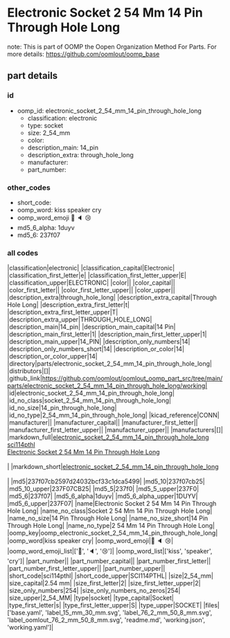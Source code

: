 # Electronic Socket 2 54 Mm 14 Pin Through Hole Long  

note: This is part of OOMP the Oopen Organization Method For Parts. For more details: https://github.com/oomlout/oomp_base

##  part details





### id
* oomp_id: electronic_socket_2_54_mm_14_pin_through_hole_long
  * classification: electronic
  * type: socket
  * size: 2_54_mm
  * color: 
  * description_main: 14_pin
  * description_extra: through_hole_long
  * manufacturer: 
  * part_number: 

### other_codes
* short_code: 
* oomp_word: kiss speaker cry
* oomp_word_emoji :kiss: :speaker: :cry:
* md5_6_alpha: 1duyv
* md5_6: 237f07

### all codes 
|classification|electronic|
|classification_capital|Electronic|
|classification_first_letter|e|
|classification_first_letter_upper|E|
|classification_upper|ELECTRONIC|
|color||
|color_capital||
|color_first_letter||
|color_first_letter_upper||
|color_upper||
|description_extra|through_hole_long|
|description_extra_capital|Through Hole Long|
|description_extra_first_letter|t|
|description_extra_first_letter_upper|T|
|description_extra_upper|THROUGH_HOLE_LONG|
|description_main|14_pin|
|description_main_capital|14 Pin|
|description_main_first_letter|1|
|description_main_first_letter_upper|1|
|description_main_upper|14_PIN|
|description_only_numbers|14|
|description_only_numbers_short|14|
|description_or_color|14|
|description_or_color_upper|14|
|directory|parts/electronic_socket_2_54_mm_14_pin_through_hole_long|
|distributors|[]|
|github_link|https://github.com/oomlout/oomlout_oomp_part_src/tree/main/parts/electronic_socket_2_54_mm_14_pin_through_hole_long/working|
|id|electronic_socket_2_54_mm_14_pin_through_hole_long|
|id_no_class|socket_2_54_mm_14_pin_through_hole_long|
|id_no_size|14_pin_through_hole_long|
|id_no_type|2_54_mm_14_pin_through_hole_long|
|kicad_reference|CONN|
|manufacturer||
|manufacturer_capital||
|manufacturer_first_letter||
|manufacturer_first_letter_upper||
|manufacturer_upper||
|manufacturers|[]|
|markdown_full|[electronic_socket_2_54_mm_14_pin_through_hole_long](https://github.com/oomlout/oomlout_oomp_part_src/tree/main/parts/electronic_socket_2_54_mm_14_pin_through_hole_long/working)<br>[sci114pthl](https://github.com/oomlout/oomlout_oomp_part_src/tree/main/parts/electronic_socket_2_54_mm_14_pin_through_hole_long/working)<br>[Electronic Socket 2 54 Mm 14 Pin Through Hole Long](https://github.com/oomlout/oomlout_oomp_part_src/tree/main/parts/electronic_socket_2_54_mm_14_pin_through_hole_long/working)<br><br>|
|markdown_short|[electronic_socket_2_54_mm_14_pin_through_hole_long](https://github.com/oomlout/oomlout_oomp_part_src/tree/main/parts/electronic_socket_2_54_mm_14_pin_through_hole_long/working)<br><br>|
|md5|237f07cb2597d24032bcf33c1dca5499|
|md5_10|237f07cb25|
|md5_10_upper|237F07CB25|
|md5_5|237f0|
|md5_5_upper|237F0|
|md5_6|237f07|
|md5_6_alpha|1duyv|
|md5_6_alpha_upper|1DUYV|
|md5_6_upper|237F07|
|name|Electronic Socket 2 54 Mm 14 Pin Through Hole Long|
|name_no_class|Socket 2 54 Mm 14 Pin Through Hole Long|
|name_no_size|14 Pin Through Hole Long|
|name_no_size_short|14 Pin Through Hole Long|
|name_no_type|2 54 Mm 14 Pin Through Hole Long|
|oomp_key|oomp_electronic_socket_2_54_mm_14_pin_through_hole_long|
|oomp_word|kiss speaker cry|
|oomp_word_emoji|:kiss: :speaker: :cry:|
|oomp_word_emoji_list|[':kiss:', ':speaker:', ':cry:']|
|oomp_word_list|['kiss', 'speaker', 'cry']|
|part_number||
|part_number_capital||
|part_number_first_letter||
|part_number_first_letter_upper||
|part_number_upper||
|short_code|sci114pthl|
|short_code_upper|SCI114PTHL|
|size|2_54_mm|
|size_capital|2.54 mm|
|size_first_letter|2|
|size_first_letter_upper|2|
|size_only_numbers|254|
|size_only_numbers_no_zeros|254|
|size_upper|2_54_MM|
|type|socket|
|type_capital|Socket|
|type_first_letter|s|
|type_first_letter_upper|S|
|type_upper|SOCKET|
|files|['base.yaml', 'label_15_mm_30_mm.svg', 'label_76_2_mm_50_8_mm.svg', 'label_oomlout_76_2_mm_50_8_mm.svg', 'readme.md', 'working.json', 'working.yaml']|
